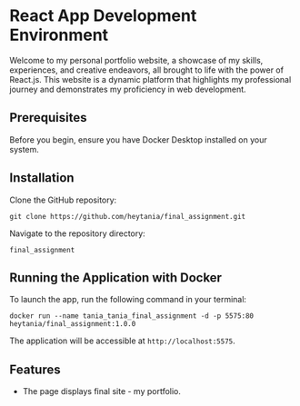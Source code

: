 # React App Development Environment

Welcome to my personal portfolio website, a showcase of my skills, experiences, and creative endeavors, all brought to life with the power of React.js. This website is a dynamic platform that highlights my professional journey and demonstrates my proficiency in web development.

## Prerequisites

Before you begin, ensure you have Docker Desktop installed on your system.

## Installation

Clone the GitHub repository:

```
git clone https://github.com/heytania/final_assignment.git
```

Navigate to the repository directory:

```
final_assignment
```

## Running the Application with Docker

To launch the app, run the following command in your terminal:

```
docker run --name tania_tania_final_assignment -d -p 5575:80 heytania/final_assignment:1.0.0
```

The application will be accessible at `http://localhost:5575`.

## Features

- The page displays final site - my portfolio.

